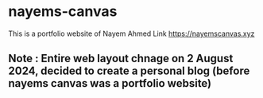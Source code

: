# nayems-canvas
This is a portfolio website of Nayem Ahmed
Link https://nayemscanvas.xyz

## Note : Entire web layout chnage on 2 August 2024, decided to create a personal blog (before nayems canvas was a portfolio website)

